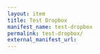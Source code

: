 ```yaml
---
layout: item
title: Test Dropbox
manifest_name: test-dropbox
permalink: test-dropbox/
external_manifest_url: 
---
```

<!-- Add an essay or interpretive material below this line,
using HTML or markdown.  Do not modify this file above this line -->
